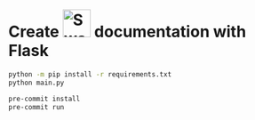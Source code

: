 <h1>Create <a ref="https://www.imaginarycloud.com/blog/flask-python/">
    <img src="https://www.scottbrady91.com/img/logos/swagger-banner.png" alt="Swagger supported by SmartBear" style="height:50px;"/>
</a>
 documentation with Flask</h1>

```bash
python -m pip install -r requirements.txt
python main.py
```

```bash
pre-commit install
pre-commit run
```